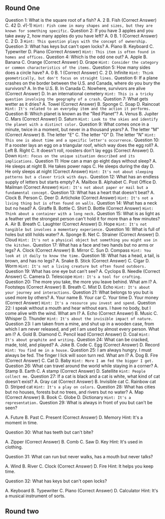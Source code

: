 ## Round One
Question 1: What is the square root of a fish?
A. 2
B. Fish (Correct Answer)
C. 42
D. √(-1)
`Hint: Fish come in many shapes and sizes, but they are known for something specific.`
Question 2: If you have 3 apples and you take away 2, how many apples do you have left?
A. 0
B. 1 (Correct Answer)
C. 2
D. 3
`Hint: This question plays with the concept of ownership.`
Question 3: What has keys but can't open locks?
A. Piano
B. Keyboard
C. Typewriter
D. Piano (Correct Answer)
`Hint: This item is often found in homes and offices.`
Question 4: Which is the odd one out?
A. Apple
B. Banana
C. Orange (Correct Answer)
D. Grape
`Hint: Consider the category or common characteristics of the items.`
Question 5: How many sides does a circle have?
A. 0
B. 1 (Correct Answer)
C. 2
D. Infinite
`Hint: Think geometrically, but don't focus on straight lines.`
Question 6: If a plane crashes on the border between the U.S. and Canada, where do you bury the survivors?
A. In the U.S.
B. In Canada
C. Nowhere, survivors are alive (Correct Answer)
D. In an international cemetery
`Hint: This is a tricky question involving the geography of a crash.`
Question 7: What gets wetter as it dries?
A. Towel (Correct Answer)
B. Sponge
C. Soap
D. Raincoat
`Hint: It's related to an everyday item and the action it performs.`
Question 8: Which planet is known as the "Red Planet"?
A. Venus
B. Jupiter
C. Mars (Correct Answer)
D. Saturn
`Hint: Look to the skies and identify the planet with a distinct color.`
Question 9: What comes once in a minute, twice in a moment, but never in a thousand years?
A. The letter "M" (Correct Answer)
B. The letter "E"
C. The letter "O"
D. The letter "N"
`Hint: This one is about time and a specific letter's occurrence.`
Question 10: If a rooster lays an egg on a triangular roof, which way does the egg roll?
A. Left
B. Right
C. It doesn't roll, roosters don't lay eggs (Correct Answer)
D. Down
`Hint: Focus on the unique situation described and its implications.`
Question 11: How can a man go eight days without sleep?
A. He sleeps at night
B. He takes power naps
C. He sleeps during the day
D. He only sleeps at night (Correct Answer)
`Hint: It's not about sleeping patterns but a clever trick with days.`
Question 12: What has an endless supply of letters but starts empty?
A. Mailbox
B. Alphabet
C. Post Office
D. Mailman (Correct Answer)
`Hint: It's not about paper or mail but a fundamental concept.`
Question 13: What has a heart that doesn't beat?
A. Clock
B. Person
C. Deer
D. Artichoke (Correct Answer)
`Hint: It's not a living thing but is often found on walls.`
Question 14: What has a neck but no head?
A. Giraffe
B. Bottle
C. Shirt
D. Bottle (Correct Answer)
`Hint: Think about a container with a long neck.`
Question 15: What is as light as a feather yet the strongest person can't hold it for more than a few minutes?
A. Air
B. Breath
C. Laughter (Correct Answer)
D. Hope
`Hint: It's not tangible but involves a momentary experience.`
Question 16: What is full of holes but still holds water?
A. Sponge
B. Net
C. Strainer (Correct Answer)
D. Cloud
`Hint: It's not a physical object but something you might use in the kitchen.`
Question 17: What has a face and two hands but no arms or legs?
A. Clock (Correct Answer)
B. Mirror
C. Sun
D. Compass
`Hint: You look at it daily to know the time.`
Question 18: What has a head, a tail, is brown, and has no legs?
A. Snake
B. Stick (Correct Answer)
C. Cigar
D. Worm
`Hint: It's not a living creature but often found outdoors.`
Question 19: What has one eye but can't see?
A. Cyclops
B. Needle (Correct Answer)
C. Camera
D. Telescope
`Hint: It's a tool for crafting.`
Question 20: The more you take, the more you leave behind. What am I?
A. Footsteps (Correct Answer)
B. Breath
C. Mist
D. Echo
`Hint: It's about your journey and interactions.`
Question 21: What belongs to you but is used more by others?
A. Your name
B. Your car
C. Your time
D. Your money (Correct Answer)
`Hint: It's a resource you invest and spend.`
Question 22: I speak without a mouth and hear without ears. I have no body, but I come alive with the wind. What am I?
A. Echo (Correct Answer)
B. Music
C. Whisper
D. Thunder
`Hint: It's about the invisible impact of nature.`
Question 23: I am taken from a mine, and shut up in a wooden case, from which I am never released, and yet I am used by almost every person. What am I?
A. Gold
B. Diamond
C. Pencil lead (Correct Answer)
D. Coal
`Hint: It's about graphite and writing.`
Question 24: What can be cracked, made, told, and played?
A. Joke
B. Code
C. Egg (Correct Answer)
D. Record
`Hint: You find me in a house.`
Question 25: I am always hungry. I must always be fed. The finger I lick will soon turn red. What am I?
A. Dog
B. Fire (Correct Answer)
C. Cat
D. Baby
`Hint: More I am fed the bigger I get.`
Question 26: What can travel around the world while staying in a corner?
A. Stamp
B. Earth
C. A stamp (Correct Answer)
D. Satellite
`Hint: People collect me.`
Question 27: If a cat is black and a cat is white, what kind of cat doesn't exist?
A. Gray cat (Correct Answer)
B. Invisible cat
C. Rainbow cat
D. Striped cat
`Hint: It's a play on colors.`
Question 28: What has cities but no houses, forests but no trees, and rivers but no water?
A. Map (Correct Answer)
B. Book
C. Globe
D. Dictionary
`Hint: It's a representation.`
Question 29: What is always in front of you but can't be seen?

A. Future
B. Past
C. Present (Correct Answer)
D. Memory
Hint: It's a moment in time.

Question 30: What has teeth but can't bite?

A. Zipper (Correct Answer)
B. Comb
C. Saw
D. Key
Hint: It's used in clothing.

Question 31: What can run but never walks, has a mouth but never talks?

A. Wind
B. River
C. Clock (Correct Answer)
D. Fire
Hint: It helps you keep time.

Question 32: What has keys but can't open locks?

A. Keyboard
B. Typewriter
C. Piano (Correct Answer)
D. Calculator
Hint: It's a musical instrument of sorts.

## Round two
